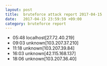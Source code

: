 ```yaml
---
layout: post
title:  bruteforce attack report 2017-04-15
date:   2017-04-15 23:59:59 +09:00
category: bruteforce report
---
```


* 05:48 localhost[27.72.40.219]
* 09:03 unknown[103.207.37.210]
* 11:18 unknown[103.207.39.84]
* 16:03 unknown[42.115.168.137]
* 18:06 unknown[103.207.36.40]
